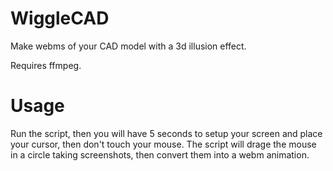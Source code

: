 # WiggleCAD
Make webms of your CAD model with a 3d illusion effect.

Requires ffmpeg.

# Usage

Run the script, then you will have 5 seconds to setup your screen and place your cursor, then don't touch your mouse. The script will drage the mouse in a circle taking screenshots, then convert them into a webm animation.
